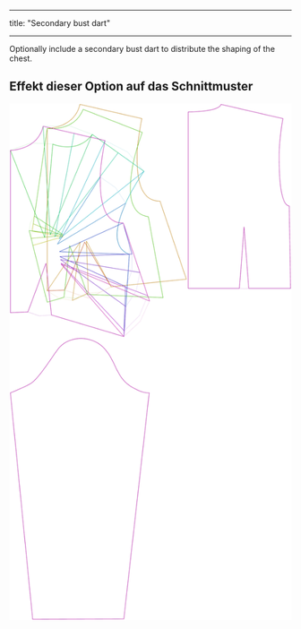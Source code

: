 - - -
title: "Secondary bust dart"
- - -

Optionally include a secondary bust dart to distribute the shaping of the chest.

## Effekt dieser Option auf das Schnittmuster

![This image shows the effect of this option by superimposing several variants that have a different value for this option](breanna_secondarybustdart_sample.svg "Effect of this option on the pattern")
